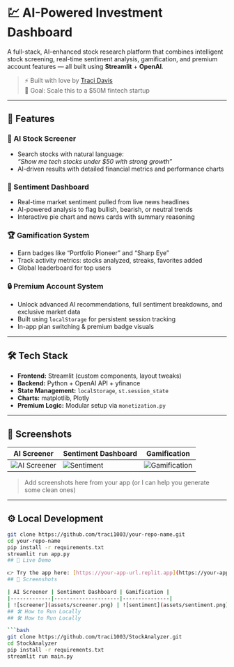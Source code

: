 # 💹 AI-Powered Investment Dashboard

A full-stack, AI-enhanced stock research platform that combines intelligent stock screening, real-time sentiment analysis, gamification, and premium account features — all built using **Streamlit** + **OpenAI**.

> ⚡ Built with love by [Traci Davis](https://www.linkedin.com/in/traci-davis-23502235a/)  
> 💸 Goal: Scale this to a $50M fintech startup

---

## 🚀 Features

### 🤖 AI Stock Screener
- Search stocks with natural language:  
  _“Show me tech stocks under $50 with strong growth”_
- AI-driven results with detailed financial metrics and performance charts

### 🧠 Sentiment Dashboard
- Real-time market sentiment pulled from live news headlines
- AI-powered analysis to flag bullish, bearish, or neutral trends
- Interactive pie chart and news cards with summary reasoning

### 🏆 Gamification System
- Earn badges like “Portfolio Pioneer” and “Sharp Eye”
- Track activity metrics: stocks analyzed, streaks, favorites added
- Global leaderboard for top users

### 🔒 Premium Account System
- Unlock advanced AI recommendations, full sentiment breakdowns, and exclusive market data
- Built using `localStorage` for persistent session tracking
- In-app plan switching & premium badge visuals

---

## 🛠 Tech Stack

- **Frontend:** Streamlit (custom components, layout tweaks)
- **Backend:** Python + OpenAI API + yfinance
- **State Management:** `localStorage`, `st.session_state`
- **Charts:** matplotlib, Plotly
- **Premium Logic:** Modular setup via `monetization.py`

---

## 📸 Screenshots

| AI Screener | Sentiment Dashboard | Gamification |
|-------------|---------------------|---------------|
| ![AI Screener](link-to-screenshot) | ![Sentiment](link-to-screenshot) | ![Gamification](link-to-screenshot) |

> Add screenshots here from your app (or I can help you generate some clean ones)

---

## ⚙️ Local Development

```bash
git clone https://github.com/traci1003/your-repo-name.git
cd your-repo-name
pip install -r requirements.txt
streamlit run app.py
## 🚀 Live Demo

👉 Try the app here: [https://your-app-url.replit.app](https://your-app-url.replit.app)
## 📸 Screenshots

| AI Screener | Sentiment Dashboard | Gamification |
|-------------|---------------------|---------------|
| ![screener](assets/screener.png) | ![sentiment](assets/sentiment.png) | ![gamify](assets/gamify.png) |
## 🛠️ How to Run Locally
## 🛠️ How to Run Locally

```bash
git clone https://github.com/traci1003/StockAnalyzer.git
cd StockAnalyzer
pip install -r requirements.txt
streamlit run main.py

